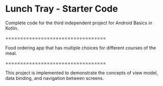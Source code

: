Lunch Tray - Starter Code
==================================

Complete code for the third independent project for Android Basics in Kotlin.

==================================

Food ordering app that has multiple choices for different courses of the meal.

==================================

This project is implemented to demonstrate the concepts of view model, data binding, and navigation between screens.

